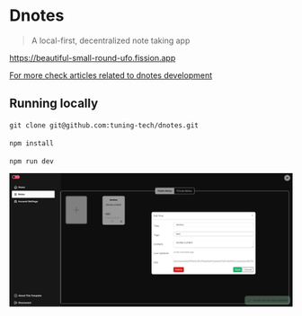 # Dnotes

> A local-first, decentralized note taking app

https://beautiful-small-round-ufo.fission.app

[For more check articles related to dnotes development](https://blog.tuningtech.co/tags/dnotes/)


## Running locally

```
git clone git@github.com:tuning-tech/dnotes.git

npm install

npm run dev
```


![preview](/preview.png?raw=true "preview")
